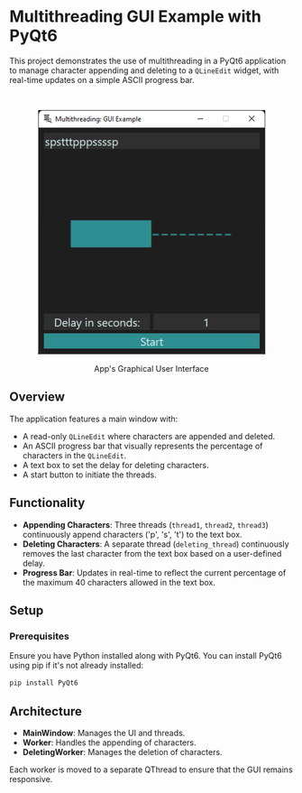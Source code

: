# Multithreading GUI Example with PyQt6
This project demonstrates the use of multithreading in a PyQt6 application to manage character appending and deleting to a `QLineEdit` widget, with real-time updates on a simple ASCII progress bar.

<br>
<p align="center"><img width="403" src="https://github.com/NakerTheFirst/Multithreading/blob/main/gui.png" alt="Image of an interface of a multithreading exemplary app"></p>
<p align="center">App's Graphical User Interface</p>

## Overview
The application features a main window with:
- A read-only `QLineEdit` where characters are appended and deleted.
- An ASCII progress bar that visually represents the percentage of characters in the `QLineEdit`.
- A text box to set the delay for deleting characters.
- A start button to initiate the threads.

## Functionality

- **Appending Characters**: Three threads (`thread1`, `thread2`, `thread3`) continuously append characters ('p', 's', 't') to the text box.
- **Deleting Characters**: A separate thread (`deleting_thread`) continuously removes the last character from the text box based on a user-defined delay.
- **Progress Bar**: Updates in real-time to reflect the current percentage of the maximum 40 characters allowed in the text box.

## Setup

### Prerequisites

Ensure you have Python installed along with PyQt6. You can install PyQt6 using pip if it's not already installed:

```bash
pip install PyQt6
```

## Architecture
- **MainWindow**: Manages the UI and threads.
- **Worker**: Handles the appending of characters.
- **DeletingWorker**: Manages the deletion of characters.

Each worker is moved to a separate QThread to ensure that the GUI remains responsive.
